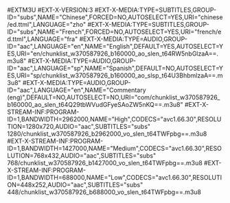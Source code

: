 #EXTM3U
#EXT-X-VERSION:3
#EXT-X-MEDIA:TYPE=SUBTITLES,GROUP-ID="subs",NAME="Chinese",FORCED=NO,AUTOSELECT=YES,URI="chinese/ed.ttml",LANGUAGE="zho"
#EXT-X-MEDIA:TYPE=SUBTITLES,GROUP-ID="subs",NAME="French",FORCED=NO,AUTOSELECT=YES,URI="french/ed.ttml",LANGUAGE="fra"
#EXT-X-MEDIA:TYPE=AUDIO,GROUP-ID="aac",LANGUAGE="en",NAME="English",DEFAULT=YES,AUTOSELECT=YES,URI="en/chunklist_w370587926_b160000_ao_slen_t64RW5nbGlzaA==.m3u8"
#EXT-X-MEDIA:TYPE=AUDIO,GROUP-ID="aac",LANGUAGE="sp",NAME="Spanish",DEFAULT=NO,AUTOSELECT=YES,URI="sp/chunklist_w370587926_b160000_ao_slsp_t64U3BhbmlzaA==.m3u8"
#EXT-X-MEDIA:TYPE=AUDIO,GROUP-ID="aac",LANGUAGE="en",NAME="Commentary (eng)",DEFAULT=NO,AUTOSELECT=NO,URI="com/chunklist_w370587926_b160000_ao_slen_t64Q29tbWVudGFyeSAoZW5nKQ==.m3u8"
#EXT-X-STREAM-INF:PROGRAM-ID=1,BANDWIDTH=2962000,NAME="High",CODECS="avc1.66.30",RESOLUTION=1280x720,AUDIO="aac",SUBTITLES="subs"
1280/chunklist_w370587926_b2962000_vo_slen_t64TWFpbg==.m3u8
#EXT-X-STREAM-INF:PROGRAM-ID=1,BANDWIDTH=1427000,NAME="Medium",CODECS="avc1.66.30",RESOLUTION=768x432,AUDIO="aac",SUBTITLES="subs"
768/chunklist_w370587926_b1427000_vo_slen_t64TWFpbg==.m3u8
#EXT-X-STREAM-INF:PROGRAM-ID=1,BANDWIDTH=688000,NAME="Low",CODECS="avc1.66.30",RESOLUTION=448x252,AUDIO="aac",SUBTITLES="subs"
448/chunklist_w370587926_b688000_vo_slen_t64TWFpbg==.m3u8
